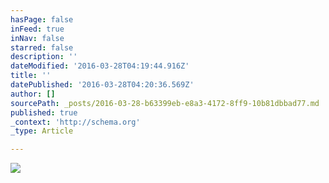 ```yaml
---
hasPage: false
inFeed: true
inNav: false
starred: false
description: ''
dateModified: '2016-03-28T04:19:44.916Z'
title: ''
datePublished: '2016-03-28T04:20:36.569Z'
author: []
sourcePath: _posts/2016-03-28-b63399eb-e8a3-4172-8ff9-10b81dbbad77.md
published: true
_context: 'http://schema.org'
_type: Article

---
```

![](https://the-grid-user-content.s3-us-west-2.amazonaws.com/af14dec4-fb2c-4ffa-a67c-3a4fc146b42d.jpg)